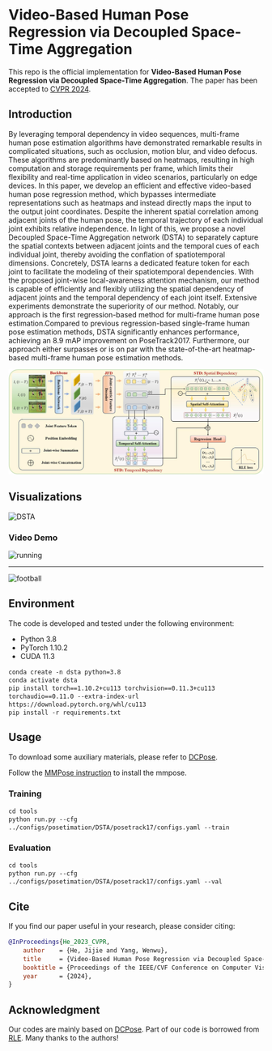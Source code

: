 # Video-Based Human Pose Regression via Decoupled Space-Time Aggregation

This repo is the official implementation for **Video-Based Human Pose Regression via Decoupled Space-Time Aggregation**. The paper has been accepted to [CVPR 2024](https://cvpr.thecvf.com/Conferences/2024).



## Introduction

By leveraging temporal dependency in video sequences, multi-frame human pose estimation algorithms have demonstrated remarkable results in complicated situations, such as occlusion, motion blur, and video defocus. These algorithms are predominantly based on heatmaps, resulting in high computation and storage requirements per frame, which limits their flexibility and real-time application in video scenarios, particularly on edge devices. In this paper, we develop an efficient and effective video-based human pose regression method, which bypasses intermediate representations such as heatmaps and instead directly maps the input to the output joint coordinates. Despite the inherent spatial correlation among adjacent joints of the human pose, the temporal trajectory of each individual joint exhibits relative independence. In light of this, we propose a novel Decoupled Space-Time Aggregation network (DSTA) to separately capture the spatial contexts between adjacent joints and the temporal cues of each individual joint, thereby avoiding the conflation of spatiotemporal dimensions. Concretely, DSTA learns a dedicated feature token for each joint to facilitate the modeling of their spatiotemporal dependencies. With the proposed joint-wise local-awareness attention mechanism, our method is capable of efficiently and flexibly utilizing the spatial dependency of adjacent joints and the temporal dependency of each joint itself. Extensive experiments demonstrate the superiority of our method. Notably, our approach is the first regression-based method for multi-frame human pose estimation.Compared to previous regression-based single-frame human pose estimation methods, DSTA significantly enhances performance, achieving an 8.9 mAP improvement on PoseTrack2017. Furthermore, our approach either surpasses or is on par with the state-of-the-art heatmap-based multi-frame human pose estimation methods.

![DSTA](./images/pipeline.jpg)

## Visualizations

![DSTA](./images/Visualizations.png)

### Video Demo
![running](images/running.gif)

--------------------------------

![football](images/football.gif) 




## Environment

The code is developed and tested under the following environment:

- Python 3.8
- PyTorch 1.10.2
- CUDA 11.3

```
conda create -n dsta python=3.8
conda activate dsta
pip install torch==1.10.2+cu113 torchvision==0.11.3+cu113 torchaudio==0.11.0 --extra-index-url https://download.pytorch.org/whl/cu113
pip install -r requirements.txt
```

## Usage
To download some auxiliary materials, please refer to [DCPose](https://github.com/Pose-Group/DCPose).

Follow the [MMPose instruction](mmpose_README.md) to install the mmpose.
### Training
```
cd tools
python run.py --cfg ../configs/posetimation/DSTA/posetrack17/configs.yaml --train 
```
### Evaluation
```
cd tools
python run.py --cfg ../configs/posetimation/DSTA/posetrack17/configs.yaml --val 
```

## Cite 

If you find our paper useful in your research, please consider citing:

```bibtex
@InProceedings{He_2023_CVPR,
    author    = {He, Jijie and Yang, Wenwu},
    title     = {Video-Based Human Pose Regression via Decoupled Space-Time Aggregation},
    booktitle = {Proceedings of the IEEE/CVF Conference on Computer Vision and Pattern Recognition (CVPR)},
    year      = {2024},
}
```

## Acknowledgment

Our codes are mainly based on [DCPose](https://github.com/Pose-Group/DCPose). Part of our code is borrowed from [RLE](https://github.com/Jeff-sjtu/res-loglikelihood-regression). Many thanks to the authors!

